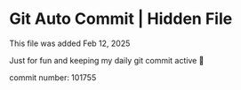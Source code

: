 # Git Auto Commit | Hidden File

This file was added Feb 12, 2025

Just for fun and keeping my daily git commit active 🤪

commit number: 101755
